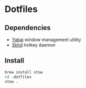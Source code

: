 # Dotfiles

## Dependencies

* [Yabai](https://github.com/koekeishiya/yabai) window management utility
* [Skhd](https://github.com/koekeishiya/skhd) hotkey daemon

## Install

```bash
brew install stow
cd .dotfiles
stow .
```
